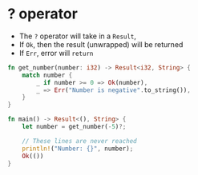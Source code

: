# ? operator

* The `?` operator will take in a `Result`,
* If `Ok`, then the result (unwrapped) will be returned
* If `Err`, error will `return`

```rust
fn get_number(number: i32) -> Result<i32, String> {
    match number {
        _ if number >= 0 => Ok(number),
        _ => Err("Number is negative".to_string()),
    }
}

fn main() -> Result<(), String> {
    let number = get_number(-5)?;

    // These lines are never reached
    println!("Number: {}", number);
    Ok(())
}
```

